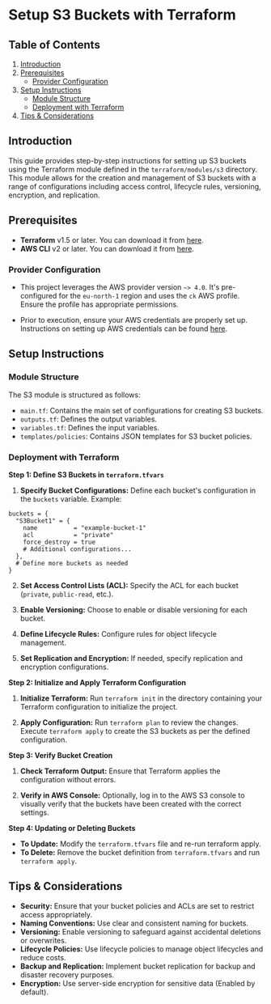 # Setup S3 Buckets with Terraform

## Table of Contents

1. [Introduction](#introduction)
2. [Prerequisites](#prerequisites)
   - [Provider Configuration](#provider-configuration)
3. [Setup Instructions](#setup-instructions)
   - [Module Structure](#module-structure)
   - [Deployment with Terraform](#deployment-with-terraform)
4. [Tips & Considerations](#tips-considerations)

## Introduction <a name="introduction"></a>

This guide provides step-by-step instructions for setting up S3 buckets using
the Terraform module defined in the `terraform/modules/s3` directory. This
module allows for the creation and management of S3 buckets with a range of
configurations including access control, lifecycle rules, versioning,
encryption, and replication.

## Prerequisites <a name="prerequisites"></a>

- **Terraform** v1.5 or later. You can download it from
  [here](https://developer.hashicorp.com/terraform/downloads).
- **AWS CLI** v2 or later. You can download it from
  [here](https://docs.aws.amazon.com/cli/latest/userguide/getting-started-install.html).

### Provider Configuration <a name="provider-configuration"></a>

- This project leverages the AWS provider version `~> 4.0`. It's pre-configured
  for the `eu-north-1` region and uses the `ck` AWS profile. Ensure the profile
  has appropriate permissions.

- Prior to execution, ensure your AWS credentials are properly set up.
  Instructions on setting up AWS credentials can be found
  [here](https://registry.terraform.io/providers/hashicorp/aws/latest/docs).

## Setup Instructions <a name="setup-instructions"></a>

### Module Structure <a name="module-structure"></a>

The S3 module is structured as follows:

- `main.tf`: Contains the main set of configurations for creating S3 buckets.
- `outputs.tf`: Defines the output variables.
- `variables.tf`: Defines the input variables.
- `templates/policies`: Contains JSON templates for S3 bucket policies.

### Deployment with Terraform <a name="deployment-with-terraform"></a>

**Step 1: Define S3 Buckets in `terraform.tfvars`**

1. **Specify Bucket Configurations:** Define each bucket's configuration in the
   `buckets` variable. Example:

```hcl
buckets = {
  "S3Bucket1" = {
    name          = "example-bucket-1"
    acl           = "private"
    force_destroy = true
    # Additional configurations...
  },
  # Define more buckets as needed
}
```

2. **Set Access Control Lists (ACL):** Specify the ACL for each bucket
   (`private`, `public-read`, etc.).

3. **Enable Versioning:** Choose to enable or disable versioning for each
   bucket.

4. **Define Lifecycle Rules:** Configure rules for object lifecycle management.

5. **Set Replication and Encryption:** If needed, specify replication and
   encryption configurations.

**Step 2: Initialize and Apply Terraform Configuration**

1. **Initialize Terraform:** Run `terraform init` in the directory containing
   your Terraform configuration to initialize the project.

2. **Apply Configuration:** Run `terraform plan` to review the changes. Execute
   `terraform apply` to create the S3 buckets as per the defined configuration.

**Step 3: Verify Bucket Creation**

1. **Check Terraform Output:** Ensure that Terraform applies the configuration
   without errors.

2. **Verify in AWS Console:** Optionally, log in to the AWS S3 console to
   visually verify that the buckets have been created with the correct settings.

**Step 4: Updating or Deleting Buckets**

- **To Update:** Modify the `terraform.tfvars` file and re-run terraform apply.
- **To Delete:** Remove the bucket definition from `terraform.tfvars` and run
  `terraform apply`.

## Tips & Considerations <a name="tips-considerations"></a>

- **Security:** Ensure that your bucket policies and ACLs are set to restrict
  access appropriately.
- **Naming Conventions:** Use clear and consistent naming for buckets.
- **Versioning:** Enable versioning to safeguard against accidental deletions or
  overwrites.
- **Lifecycle Policies:** Use lifecycle policies to manage object lifecycles and
  reduce costs.
- **Backup and Replication:** Implement bucket replication for backup and
  disaster recovery purposes.
- **Encryption:** Use server-side encryption for sensitive data (Enabled by
  default).
